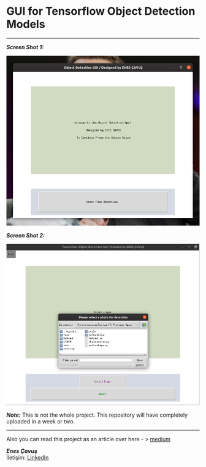 # **GUI for Tensorflow Object Detection Models**
---

**_Screen Shot 1:_**

![WelcomePage](images/welcome-page.png)

**_Screen Shot 2:_**


![detection-page](images/detection-page-img-upload.png)

**_Note:_** This is not the whole project. This repository will have completely uploaded in a week or two.

---

Also you can read this project as an article over here - > [medium](https://medium.com/@enesblog/gui-for-tensorflow-object-detection-models-61159c41febb)

**_Enes Çavuş_**  
İletişim: [LinkedIn](https://www.linkedin.com/in/enes-%C3%A7avu%C5%9F-057376175)

